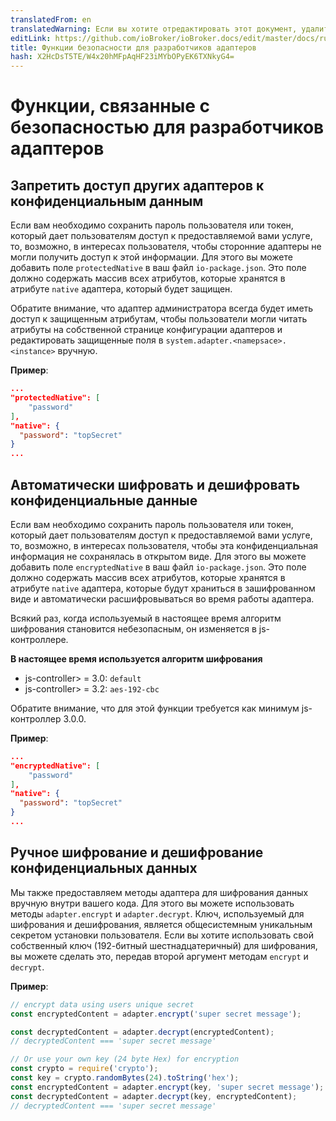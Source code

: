 ```yaml
---
translatedFrom: en
translatedWarning: Если вы хотите отредактировать этот документ, удалите поле «translationFrom», в противном случае этот документ будет снова автоматически переведен
editLink: https://github.com/ioBroker/ioBroker.docs/edit/master/docs/ru/dev/adaptersecurity.md
title: Функции безопасности для разработчиков адаптеров
hash: X2HcDsT5TE/W4x20hMFpAqHF23iMYbOPyEK6TXNkyG4=
---
```

# Функции, связанные с безопасностью для разработчиков адаптеров
## Запретить доступ других адаптеров к конфиденциальным данным
Если вам необходимо сохранить пароль пользователя или токен, который дает пользователям доступ к предоставляемой вами услуге, то, возможно, в интересах пользователя, чтобы сторонние адаптеры не могли получить доступ к этой информации.
Для этого вы можете добавить поле `protectedNative` в ваш файл `io-package.json`. Это поле должно содержать массив всех атрибутов, которые хранятся в атрибуте `native` адаптера, который будет защищен.

Обратите внимание, что адаптер администратора всегда будет иметь доступ к защищенным атрибутам, чтобы пользователи могли читать атрибуты на собственной странице конфигурации адаптеров и редактировать защищенные поля в `system.adapter.<namepsace>.<instance>` вручную.

__Пример__:

```json
...
"protectedNative": [
    "password"
],
"native": {
  "password": "topSecret"
}
...
```

## Автоматически шифровать и дешифровать конфиденциальные данные
Если вам необходимо сохранить пароль пользователя или токен, который дает пользователям доступ к предоставляемой вами услуге, то, возможно, в интересах пользователя, чтобы эта конфиденциальная информация не сохранялась в открытом виде.
Для этого вы можете добавить поле `encryptedNative` в ваш файл `io-package.json`. Это поле должно содержать массив всех атрибутов, которые хранятся в атрибуте `native` адаптера, которые будут храниться в зашифрованном виде и автоматически расшифровываться во время работы адаптера.

Всякий раз, когда используемый в настоящее время алгоритм шифрования становится небезопасным, он изменяется в js-контроллере.

__В настоящее время используется алгоритм шифрования__

- js-controller> = 3.0: `default`
- js-controller> = 3.2: `aes-192-cbc`

Обратите внимание, что для этой функции требуется как минимум js-контроллер 3.0.0.

__Пример__:

```json
...
"encryptedNative": [
    "password"
],
"native": {
  "password": "topSecret"
}
...
```

## Ручное шифрование и дешифрование конфиденциальных данных
Мы также предоставляем методы адаптера для шифрования данных вручную внутри вашего кода.
Для этого вы можете использовать методы `adapter.encrypt` и `adapter.decrypt`. Ключ, используемый для шифрования и дешифрования, является общесистемным уникальным секретом установки пользователя. Если вы хотите использовать свой собственный ключ (192-битный шестнадцатеричный) для шифрования, вы можете сделать это, передав второй аргумент методам `encrypt` и `decrypt`.

__Пример__:

```javascript
// encrypt data using users unique secret
const encryptedContent = adapter.encrypt('super secret message');

const decryptedContent = adapter.decrypt(encryptedContent);
// decryptedContent === 'super secret message'

// Or use your own key (24 byte Hex) for encryption
const crypto = require('crypto');
const key = crypto.randomBytes(24).toString('hex');
const encryptedContent = adapter.encrypt(key, 'super secret message');
const decryptedContent = adapter.decrypt(key, encryptedContent);
// decryptedContent === 'super secret message'
```